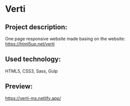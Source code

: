 # Verti

## Project description:

One page responsive website made basing on the website:
https://html5up.net/verti

## Used technology:

HTML5, CSS3, Sass, Gulp

## Preview:

https://verti-ms.netlify.app/
